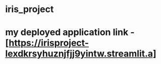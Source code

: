 # iris_project
#  my deployed application link - [https://irisproject-lexdkrsyhuznjfjj9yintw.streamlit.a]